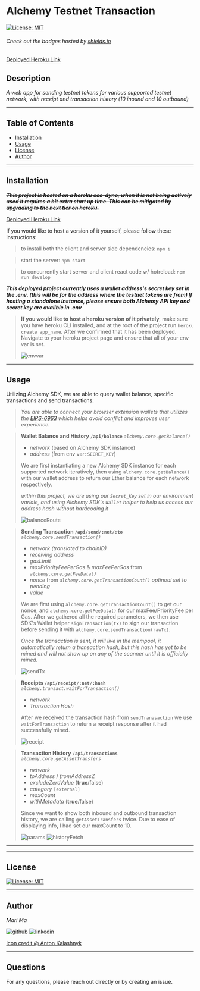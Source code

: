 # Alchemy Testnet Transaction

[![License: MIT](https://img.shields.io/badge/License-MIT-yellow.svg)](https://opensource.org/licenses/MIT)
  
  ###### Check out the badges hosted by [shields.io](https://shields.io/)

 [Deployed Heroku Link](https://alchemy-testnet-tx-0841d3990122.herokuapp.com/)
  
  ## Description
  *A web app for sending testnet tokens for various supported testnet network, with receipt and transaction history (10 inound and 10 outbound)*

  ***

  ## Table of Contents
  - [Installation](#installation)
  - [Usage](#usage)
  - [License](#license)
  - [Author](#author)

  ***

  ## Installation

  ~~***This project is hosted on a heroku eco-dyno, when it is not being actively used it requires a bit extra start up time. This can be mitigated by upgrading to the next tier on heroku.***~~
  
  [Deployed Heroku Link](https://alchemy-testnet-tx-0841d3990122.herokuapp.com/search)
  
  If you would like to host a version of it yourself, please follow these instructions:

  > to install both the client and server side dependencies: `npm i`

  > start the server: `npm start`

  > to concurrently start server and client react code w/ hotreload: `npm run develop`


  ***This deployed project currently uses a wallet address's secret key set in the .env. (this will be for the address where the testnet tokens are from) If hosting a standalone instance, please ensure both Alchemy API key and secret key are availble in .env***

  > **If you would like to host a heroku version of it privately**, make sure you have heroku CLI installed, and at the root of the project run `heroku create app_name`. After we confirmed that it has been deployed. Navigate to your heroku project page and ensure that all of your env var is set.
  >
  > ![envvar](/client/src/assets/envvar.png)
  >


  ***
  ## Usage

  Utilizing Alchemy SDK, we are able to query wallet balance, specific transactions and send transactions:
 
  > *You are able to connect your browser extension wallets that utilizes the [EIPS-6963](https://eips.ethereum.org/EIPS/eip-6963) which helps avoid conflict and improves user experience.*


  > **Wallet Balance and History `/api/balance`**
  > *`alchemy.core.getBalance()`*
  > - *network* (based on Alchemy SDK instance)
  > - *address* (from env var: `SECRET_KEY`)
  >
  > We are first instantiating a new Alchemy SDK instance for each supported network iteratively, then using `alchemy.core.getBalance()` with our wallet address to return our Ether balance for each network respectively.
  >
  > *within this project, we are using our `Secret_Key` set in our environment variale, and using Alchemy SDK's `Wallet` helper to help us access our address hash without hardcoding it*
  >
  > ![balanceRoute](/client/src/assets/balance.png)

  > **Sending Transaction `/api/send/:net/:to`**
  > *`alchemy.core.sendTransaction()`*
  > - *network (translated to chainID)*
  > - *receiving address*
  > - *gasLimit*
  > - *maxPriorityFeePerGas* & *maxFeePerGas* from *`alchemy.core.getFeeData()`*
  > - *nonce* from *`alchemy.core.getTransactionCount()` optinoal set to pending*
  > - *value*
  >
  > We are first using `alchemy.core.getTransactionCount()` to get our nonce, and `alchemy.core.getFeeData()` for our maxFee/PriorityFee per Gas. After we gathered all the required parameters, we then use SDK's Wallet helper `signTransaction(tx)` to sign our transaction before sending it with `alchemy.core.sendTransaction(rawTx)`.
  >
  > *Once the transaction is sent, it will live in the mempool, it automatically return a transaction hash, but this hash has yet to be mined and will not show up on any of the scanner until it is officially mined.*
  >
  > ![sendTx](/client/src/assets/tx.png)


  > **Receipts `/api/receipt/:net/:hash`**
  > *`alchemy.transact.waitForTransaction()`*
  > - *network*
  > - *Transaction Hash*
  >
  > After we received the transaction hash from `sendTranasaction` we use `waitForTransaction` to return a receipt response after it had successfully mined.
  >
  > ![receipt](/client/src/assets/receipt.png)

  > **Transaction History `/api/transactions`**
  > *`alchemy.core.getAssetTransfers`*
  > - *network*
  > - *toAddress* / *fromAddressZ*
  > - *excludeZeroValue* (**true**/false)
  > - *category* `[external]`
  > - *maxCount*
  > - *withMetadata* (**true**/false)
  >
  > Since we want to show both inbound and outbound transaction history, we are calling `getAssetTransfers` twice. Due to ease of displaying info, I had set our maxCount to 10.
  >
  > ![params](/client/src/assets/param.png)
  > ![historyFetch](/client/src/assets/fetch.png)

  
  ***

  ***
  ## License

  
[![License: MIT](https://img.shields.io/badge/License-MIT-yellow.svg)](https://opensource.org/licenses/MIT)

  ***
  ## Author
  *Mari Ma*

  [<img src="https://res.cloudinary.com/dbjhly3lm/image/upload//h_50/v1682488301/personal%20assets/logo_github_icon_143196_phgakv.png" alt='github' >](https://github.com/DraconMarius)
  [<img src="https://res.cloudinary.com/dbjhly3lm/image/upload/h_50/v1682488301/personal%20assets/logo_linkedin_icon_143191_nv9tim.png" alt='linkedin'>](https://www.linkedin.com/in/mari-ma-70771585/)

[Icon credit @ Anton Kalashnyk](https://icon-icons.com/users/14quJ7FM9cYdQZHidnZoM/icon-sets/)

  ***
  ## Questions
  For any questions, please reach out directly or by creating an issue.


  